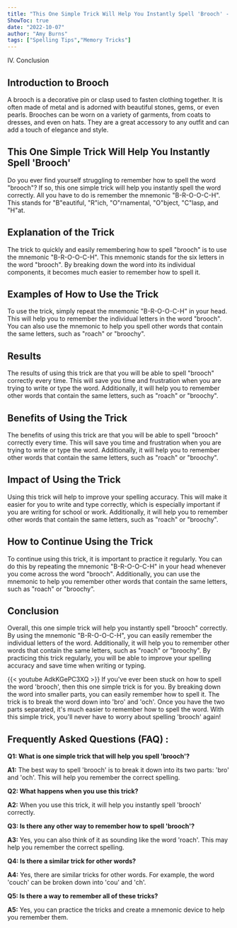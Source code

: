 ```yaml
---
title: "This One Simple Trick Will Help You Instantly Spell 'Brooch' - You Won't Believe What Happens Next!"
ShowToc: true 
date: "2022-10-07"
author: "Amy Burns" 
tags: ["Spelling Tips","Memory Tricks"]
---
```

IV. Conclusion

## Introduction to Brooch

A brooch is a decorative pin or clasp used to fasten clothing together. It is often made of metal and is adorned with beautiful stones, gems, or even pearls. Brooches can be worn on a variety of garments, from coats to dresses, and even on hats. They are a great accessory to any outfit and can add a touch of elegance and style.

## This One Simple Trick Will Help You Instantly Spell 'Brooch'

Do you ever find yourself struggling to remember how to spell the word "brooch"? If so, this one simple trick will help you instantly spell the word correctly. All you have to do is remember the mnemonic "B-R-O-O-C-H". This stands for "B"eautiful, "R"ich, "O"rnamental, "O"bject, "C"lasp, and "H"at. 

## Explanation of the Trick

The trick to quickly and easily remembering how to spell "brooch" is to use the mnemonic "B-R-O-O-C-H". This mnemonic stands for the six letters in the word "brooch". By breaking down the word into its individual components, it becomes much easier to remember how to spell it.

## Examples of How to Use the Trick

To use the trick, simply repeat the mnemonic "B-R-O-O-C-H" in your head. This will help you to remember the individual letters in the word "brooch". You can also use the mnemonic to help you spell other words that contain the same letters, such as "roach" or "broochy".

## Results

The results of using this trick are that you will be able to spell "brooch" correctly every time. This will save you time and frustration when you are trying to write or type the word. Additionally, it will help you to remember other words that contain the same letters, such as "roach" or "broochy".

## Benefits of Using the Trick

The benefits of using this trick are that you will be able to spell "brooch" correctly every time. This will save you time and frustration when you are trying to write or type the word. Additionally, it will help you to remember other words that contain the same letters, such as "roach" or "broochy".

## Impact of Using the Trick

Using this trick will help to improve your spelling accuracy. This will make it easier for you to write and type correctly, which is especially important if you are writing for school or work. Additionally, it will help you to remember other words that contain the same letters, such as "roach" or "broochy".

## How to Continue Using the Trick

To continue using this trick, it is important to practice it regularly. You can do this by repeating the mnemonic "B-R-O-O-C-H" in your head whenever you come across the word "brooch". Additionally, you can use the mnemonic to help you remember other words that contain the same letters, such as "roach" or "broochy".

## Conclusion

Overall, this one simple trick will help you instantly spell "brooch" correctly. By using the mnemonic "B-R-O-O-C-H", you can easily remember the individual letters of the word. Additionally, it will help you to remember other words that contain the same letters, such as "roach" or "broochy". By practicing this trick regularly, you will be able to improve your spelling accuracy and save time when writing or typing.

{{< youtube AdkKGePC3XQ >}} 
If you've ever been stuck on how to spell the word 'brooch', then this one simple trick is for you. By breaking down the word into smaller parts, you can easily remember how to spell it. The trick is to break the word down into 'bro' and 'och'. Once you have the two parts separated, it's much easier to remember how to spell the word. With this simple trick, you'll never have to worry about spelling 'brooch' again!

## Frequently Asked Questions (FAQ) :
**Q1: What is one simple trick that will help you spell 'brooch'?**

**A1:** The best way to spell 'brooch' is to break it down into its two parts: 'bro' and 'och'. This will help you remember the correct spelling.

**Q2: What happens when you use this trick?**

**A2:** When you use this trick, it will help you instantly spell 'brooch' correctly.

**Q3: Is there any other way to remember how to spell 'brooch'?**

**A3:** Yes, you can also think of it as sounding like the word 'roach'. This may help you remember the correct spelling.

**Q4: Is there a similar trick for other words?**

**A4:** Yes, there are similar tricks for other words. For example, the word 'couch' can be broken down into 'cou' and 'ch'.

**Q5: Is there a way to remember all of these tricks?**

**A5:** Yes, you can practice the tricks and create a mnemonic device to help you remember them.





